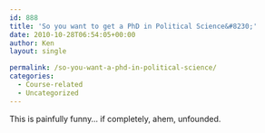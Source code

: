 ```yaml
---
id: 888
title: 'So you want to get a PhD in Political Science&#8230;'
date: 2010-10-28T06:54:05+00:00
author: Ken
layout: single

permalink: /so-you-want-a-phd-in-political-science/
categories:
  - Course-related
  - Uncategorized
---
```

This is painfully funny&#8230; if completely, ahem, unfounded.

